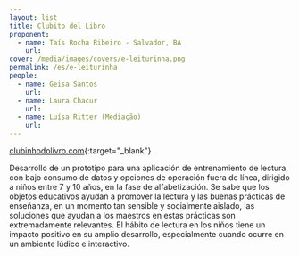 ```yaml
---
layout: list
title: Clubito del Libro
proponent:
  - name: Taís Rocha Ribeiro - Salvador, BA
    url: 
cover: /media/images/covers/e-leiturinha.png
permalink: /es/e-leiturinha
people:
  - name: Geisa Santos
    url: 
  - name: Laura Chacur
    url: 
  - name: Luísa Ritter (Mediação)
    url: 
---
```



[clubinhodolivro.com](https://clubinhodolivro.com/){:target="_blank"}
  
  
Desarrollo de un prototipo para una aplicación de entrenamiento de lectura, con bajo consumo de datos y opciones de operación fuera de línea, dirigido a niños entre 7 y 10 años, en la fase de alfabetización.
Se sabe que los objetos educativos ayudan a promover la lectura y las buenas prácticas de enseñanza, en un momento tan sensible y socialmente aislado, las soluciones que ayudan a los maestros en estas prácticas son extremadamente relevantes. El hábito de lectura en los niños tiene un impacto positivo en su amplio desarrollo, especialmente cuando ocurre en un ambiente lúdico e interactivo.
